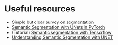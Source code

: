 # Useful resources
- Simple but clear [survey on segmentation](https://www.v7labs.com/blog/image-segmentation-guide)
- [Semantic Segmentation with UNets in PyTorch](https://wandb.ai/ishandutta/semantic_segmentation_unet/reports/Semantic-Segmentation-with-UNets-in-PyTorch--VmlldzoyMzA3MTk1)
- (Tutorial) [Semantic segmentation with Tensorflow](https://www.kaggle.com/code/ekhtiar/tf-tutorial-semantic-segmentation-with-u-net/notebook)
- [Understanding Semantic Segmentation with UNET](https://towardsdatascience.com/understanding-semantic-segmentation-with-unet-6be4f42d4b47)
